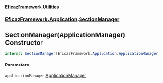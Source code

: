 #### [EficazFramework.Utilities](EficazFrameworkUtilities.md 'EficazFramework Utilities')
### [EficazFramework.Application](EficazFrameworkUtilities.md#EficazFramework.Application 'EficazFramework.Application').[SectionManager](EficazFramework.Application/SectionManager.md 'EficazFramework.Application.SectionManager')

## SectionManager(ApplicationManager) Constructor

```csharp
internal SectionManager(EficazFramework.Application.ApplicationManager applicationManager);
```
#### Parameters

<a name='EficazFramework.Application.SectionManager.SectionManager(EficazFramework.Application.ApplicationManager).applicationManager'></a>

`applicationManager` [ApplicationManager](EficazFramework.Application/ApplicationManager.md 'EficazFramework.Application.ApplicationManager')